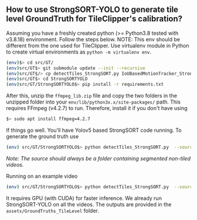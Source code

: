 ## How to use StrongSORT-YOLO to generate tile level GroundTruth for TileClipper's calibration? 
Assuming you have a freshly created python (>= Python3.8 tested with v3.8.18) environment. Follow the steps below. NOTE: This env should be different from the one used for TileClipper. Use virtualenv module in Python to create virtual environments as `python -m virtualenv env`.
```bash
(env)$> cd src/GT/
(env)src/GT$> git submodule update --init --recursive
(env)src/GT$/> cp detectTiles_StrongSORT.py IoUBasedMotionTracker_StrongSORT.py StrongSORTYOLO/
(env)src/GT$> cd StrongSORTYOLO
(env)src/GT/StrongSORTYOLO$> pip install -r requirements.txt
```

After this, unzip the `ffmpeg_lib.zip` file and copy the two folders in the unzipped folder into your `env/lib/python3x.x/site-packages/` path. This requires FFmpeg (v4.2.7) to run. Therefore, install it if you don't have using 
```bash
$> sudo apt install ffmpeg=4.2.7
```

If things go well. You'll have Yolov5 based StrongSORT code running. To generate the ground truth use
```bash
(env) src/GT/StrongSORTYOLO$> python detectTiles_StrongSORT.py  --source videoSegmentFolderName/ --save-txt --tiled-video ATiledSegmentOfSameVideo.mp4 --classes 0 1 2 3 4 5 6 7 --save-labelfolder-name folderNameWhereToSaveOutPut/ --yolo-weight weights/yolov5x.pt
```
*Note: The source should always be a folder containing segmented non-tiled videos.*

Running on an example video
```bash
(env) src/GT/StrongSORTYOLO$> python detectTiles_StrongSORT.py  --source ../../../videos/DETRAC/Untiled_mp4_30qp/MVI_39761 --save-txt --tiled-video ../../../videos/DETRAC/tiled_4x4_mp4/MVI_39761/output0000_tiled.mp4 --classes 0 1 2 3 4 5 6 7 --save-labelfolder-name ./ --yolo-weight weights/yolov5x.pt
```
It requires GPU (with CUDA) for faster inference. We already run StrongSORT-YOLO on all the videos. The outputs are provided in the `assets/GroundTruths_TileLevel` folder.

